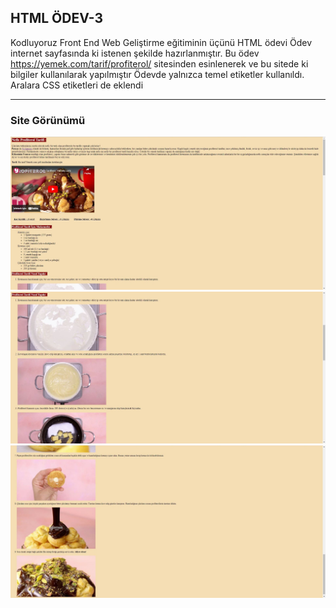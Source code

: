 ## HTML ÖDEV-3
Kodluyoruz Front End Web Geliştirme eğitiminin üçünü HTML ödevi
Ödev internet sayfasında ki istenen şekilde hazırlanmıştır.
Bu ödev https://yemek.com/tarif/profiterol/ sitesinden esinlenerek ve bu sitede ki bilgiler kullanılarak yapılmıştır
Ödevde yalnızca temel etiketler kullanıldı. Aralara CSS etiketleri de eklendi 


-----

### Site Görünümü

<img src="Ekran Alıntısı-1.JPG">
<img src="Ekran Alıntısı-2.JPG">
<img src="Ekran Alıntısı-3.JPG">